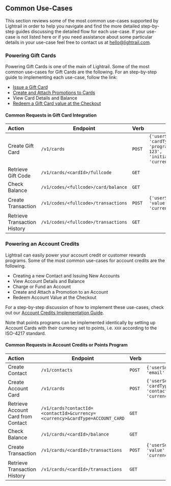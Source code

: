 <a name="use-cases-anchor"></a>
## Common Use-Cases
This section reviews some of the most common use-cases supported by Lightrail in order to help you navigate and find the more detailed step-by-step guides discussing the detailed flow for each use-case. If your use-case is not listed here or if you need assistance about some particular details in your use-case feel free to contact us at hello@lightrail.com.

### Powering Gift Cards

Powering Gift Cards is one of the main of Lightrail. Some of the most common use-cases for Gift Cards are the following. For an step-by-step guide to implementing each use-case, follow the link: 

- [Issue a Gift Card](https://github.com/Giftbit/Lightrail-API-Docs/blob/master/use-cases/gift-card.md)
- [Create and Attach Promotions to Cards](https://github.com/Giftbit/Lightrail-API-Docs/blob/master/use-cases/promotions.md)
- View Card Details and Balance
- [Redeem a Gift Card value at the Checkout](https://github.com/Giftbit/Lightrail-API-Docs/blob/master/use-cases/giftcode-checkout.md)

#### Common Requests in Gift Card Integration

| Action                       | Endpoint                            | Verb   | Body                                     |
| :--------------------------- | ----------------------------------- | ------ | ---------------------------------------- |
| Create Gift Card             | `/v1/cards`                         | `POST` | `{'userSuppliedId':'gc1', 'cardType':'GIFT_CARD', 'programId':'program-123', 'initialValue':500, 'currency':'USD'}` |
| Retrieve Gift Code           | `/v1/cards/<cardId>/fullcode`       | `GET`  |                                          |
| Check Balance                | `/v1/codes/<fullcode>/card/balance` | `GET`  |                                          |
| Create Transaction           | `/v1/codes/<fullcode>/transactions` | `POST` | `{'userSuppliedId':'tx1', 'value':-10, 'currency':'USD'}` |
| Retrieve Transaction History | `/v1/codes/<fullcode>/transactions` | `GET`  |                                          |

<a name="use-cases-account-credits-anchor"></a>

### Powering an Account Credits

Lightrail can easily power your account credit or customer rewards programs. Some of the most common use-cases for account credits are the following. 

- Creating a new Contact and Issuing New Accounts
- View Account Details and Balance
- Charge or Fund an Account
- Create and Attach a Promotion to an Account
- Redeem Account Value at the Checkout

For a step-by-step discussion of how to implement these use-cases, check out our [Account Credits Implementation Guide](https://github.com/Giftbit/Lightrail-API-Docs/blob/master/use-cases/account-credits.md). 

Note that points programs can be implemented identically by setting up Account Cards with their currency set to points, i.e. `XXX` according to the ISO-4217 standard. 

#### Common Requests in Account Credits or Points Program

| Action                             | Endpoint                                 | Verb   | Body                                     |
| :--------------------------------- | ---------------------------------------- | ------ | ---------------------------------------- |
| Create Contact                     | `/v1/contacts`                           | `POST` | `{'userSuppliedId':'ct1', 'email':'name@example.com'}` |
| Create Account Card                | `/v1/cards`                              | `POST` | `{'userSuppliedId':'ac1', 'cardType':'ACCOUNT_CARD', 'contactId':'contact-123', 'currency':'XXX'}` |
| Retrieve Account Card from Contact | `/v1/cards?contactId=<contactId>&currency=<currency>&cardType=ACCOUNT_CARD` | `GET`  |                                          |
| Check Balance                      | `/v1/cards/<cardId>/balance`             | `GET`  |                                          |
| Create Transaction                 | `/v1/cards/<cardId>/transactions`        | `POST` | `{'userSuppliedId':'tx1', 'value':-10, 'currency':'XXX'}` |
| Retrieve Transaction History       | `/v1/cards/<cardId>/transactions`        | `GET`  |                                          |
